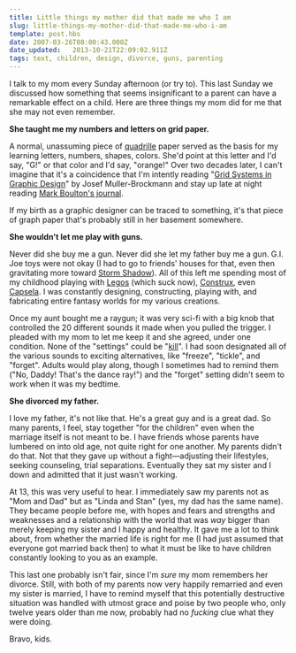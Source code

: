 ```yaml
---
title: Little things my mother did that made me who I am
slug: little-things-my-mother-did-that-made-me-who-i-am
template: post.hbs
date: 2007-03-26T08:00:43.000Z
date_updated:   2013-10-21T22:09:02.911Z
tags: text, children, design, divorce, guns, parenting
---
```


I talk to my mom every Sunday afternoon (or try to). This last Sunday we discussed how something that seems insignificant to a parent can have a remarkable effect on a child. Here are three things my mom did for me that she may not even remember.<!--more-->

<strong>She taught me my numbers and letters on grid paper.</strong>

A normal, unassuming piece of <a href="http://www.officemax.com/max/solutions/product/prodBlock.jsp?BV_UseBVCookie=yes&expansionOID=-536879522&prodBlockOID=1611440182" title="Of course, I'd get the recycled stuff for my kid">quadrille</a> paper served as the basis for my learning letters, numbers, shapes, colors. She'd point at this letter and I'd say, "G!" or that color and I'd say, "orange!" Over two decades later, I can't imagine that it's a coincidence that I'm intently reading "<a href="http://www.amazon.com/Systems-Graphic-Design-Josef-Muller-Brockmann/dp/3721201450/ref=pd_bbs_sr_1/002-3126818-3446436?ie=UTF8&s=books&qid=1174965083&sr=8-1" title="Buy it from Amazon">Grid Systems in Graphic Design</a>" by Josef Muller-Brockmann and stay up late at night reading <a href="http://www.markboulton.co.uk/journal/comments/five_simple_steps_to_designing_grid_systems_part_1/" title="Five simple steps to designing grid systems">Mark Boulton's journal</a>.

If my birth as a graphic designer can be traced to something, it's that piece of graph paper that's probably still in her basement somewhere.

<strong>She wouldn't let me play with guns.</strong>

Never did she buy me a gun. Never did she let my father buy me a gun. G.I. Joe toys were not okay (I had to go to friends' houses for that, even then gravitating more toward <a href="http://en.wikipedia.org/wiki/Storm_Shadow_(G.I._Joe)" title="Storm Shadow on Wikipedia">Storm Shadow</a>). All of this left me spending most of my childhood playing with <a href="http://www.lego.com/en-US/default.aspx" title="Lego.com">Legos</a> (which suck now), <a href="http://construxion.tripod.com/" title="A fansite for the poor 80s fad">Construx</a>, even <a href="http://www.discoverthis.com/capsela.html" title="Capsela at DiscoverThis.com">Capsela</a>. I was constantly designing, constructing, playing with, and fabricating entire fantasy worlds for my various creations.

Once my aunt bought me a raygun; it was very sci-fi with a big knob that controlled the 20 different sounds it made when you pulled the trigger. I pleaded with my mom to let me keep it and she agreed, under one condition. None of the "settings" could be "<a href="http://gizmodo.com/gadgets/gadgets/star-trek-phaser-remote-looks-stunning-set-to-kill-240771.php" title="Star Trek's phasers were a different story">kill</a>". I had soon designated all of the various sounds to exciting alternatives, like "freeze", "tickle", and "forget". Adults would play along, though I sometimes had to remind them ("No, Daddy! That's the dance ray!") and the "forget" setting didn't seem to work when it was my bedtime.

<strong>She divorced my father.</strong>

I love my father, it's not like that. He's a great guy and is a great dad. So many parents, I feel, stay together "for the children" even when the marriage itself is not meant to be. I have friends whose parents have lumbered on into old age, not quite right for one another. My parents didn't do that. Not that they gave up without a fight&mdash;adjusting their lifestyles, seeking counseling, trial separations. Eventually they sat my sister and I down and admitted that it just wasn't working.

At 13, this was very useful to hear. I immediately saw my parents not as "Mom and Dad" but as "Linda and Stan" (yes, my dad has the same name). They became people before me, with hopes and fears and strengths and weaknesses and a relationship with the world that was <em>way</em> bigger than merely keeping my sister and I happy and healthy. It gave me a lot to think about, from whether the married life is right for me (I had just assumed that everyone got married back then) to what it must be like to have children constantly looking to you as an example.

This last one probably isn't fair, since I'm <em>sure</em> my mom remembers her divorce. Still, with both of my parents now very happily remarried and even my sister is married, I have to remind myself that this potentially destructive situation was handled with utmost grace and poise by two people who, only twelve years older than me now, probably had no <em>fucking</em> clue what they were doing.

Bravo, kids.
